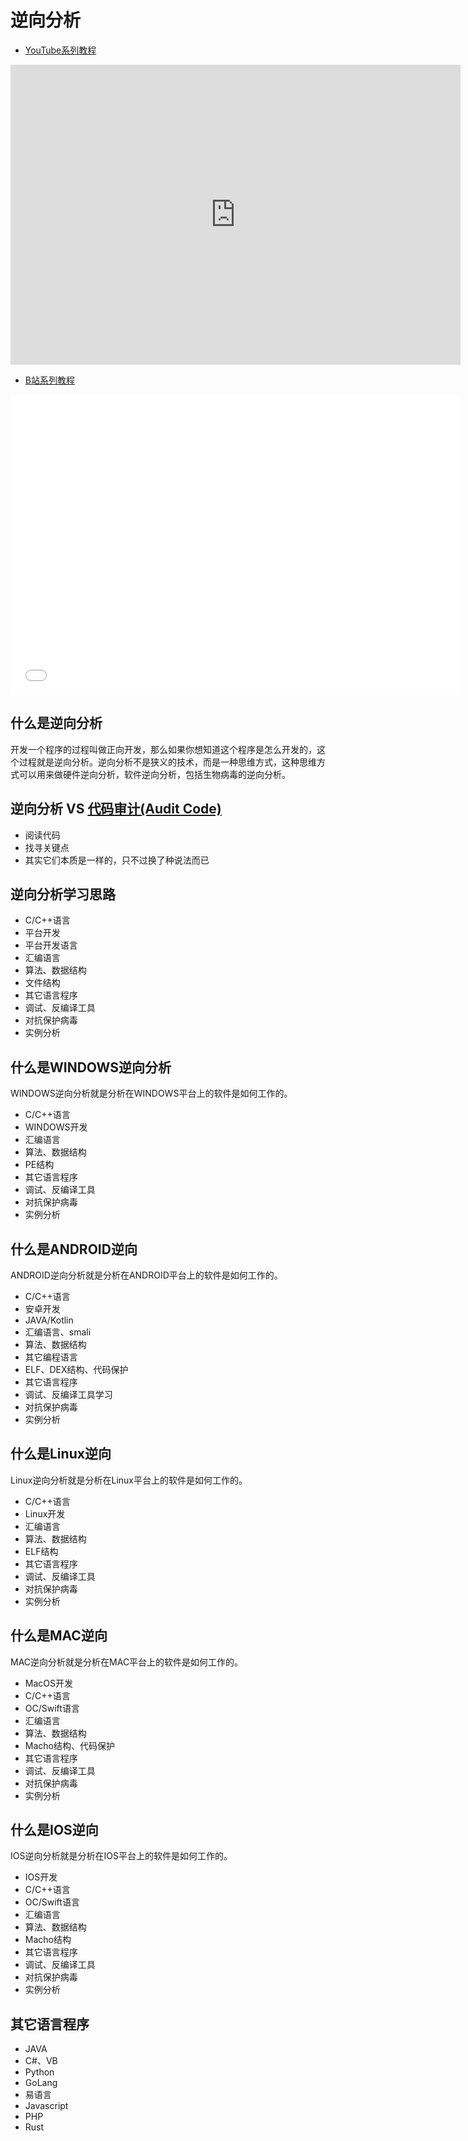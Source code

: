 # 逆向分析

* [YouTube系列教程](https://www.youtube.com/watch?v=2ufyykMZdtQ&list=PLgZqc0esdeS951bkLzVnuX-YQxE_RbC1v)
<iframe width="720px" height="480px" src="https://www.youtube.com/embed/2ufyykMZdtQ" title="YouTube video player" frameborder="0" allow="accelerometer; autoplay; clipboard-write; encrypted-media; gyroscope; picture-in-picture" allowfullscreen></iframe>

* [B站系列教程](https://www.bilibili.com/medialist/play/282616786?from=space&business=space_series&business_id=2795900&desc=1&spm_id_from=333.999.0.0)
<iframe src="//player.bilibili.com/player.html?aid=986679161&bvid=BV1Yt4y1F7VY&cid=865422334&page=1"  frameborder="no"  allowfullscreen="true" style="width:720px;height:480px"> 
</iframe>

## 什么是逆向分析
开发一个程序的过程叫做正向开发，那么如果你想知道这个程序是怎么开发的，这个过程就是逆向分析。逆向分析不是狭义的技术，而是一种思维方式，这种思维方式可以用来做硬件逆向分析，软件逆向分析，包括生物病毒的逆向分析。

<DocsAD/>

## 逆向分析 VS [代码审计(Audit Code)](/web/audit/)
* 阅读代码
* 找寻关键点
* 其实它们本质是一样的，只不过换了种说法而已

## 逆向分析学习思路
* C/C++语言
* 平台开发
* 平台开发语言
* 汇编语言
* 算法、数据结构
* 文件结构
* 其它语言程序
* 调试、反编译工具
* 对抗保护病毒
* 实例分析

## 什么是WINDOWS逆向分析

WINDOWS逆向分析就是分析在WINDOWS平台上的软件是如何工作的。

* C/C++语言
* WINDOWS开发
* 汇编语言
* 算法、数据结构
* PE结构
* 其它语言程序
* 调试、反编译工具
* 对抗保护病毒
* 实例分析

## 什么是ANDROID逆向
ANDROID逆向分析就是分析在ANDROID平台上的软件是如何工作的。

* C/C++语言
* 安卓开发
* JAVA/Kotlin
* 汇编语言、smali
* 算法、数据结构
* 其它编程语言
* ELF、DEX结构、代码保护
* 其它语言程序
* 调试、反编译工具学习
* 对抗保护病毒
* 实例分析

## 什么是Linux逆向
Linux逆向分析就是分析在Linux平台上的软件是如何工作的。

* C/C++语言
* Linux开发
* 汇编语言
* 算法、数据结构
* ELF结构
* 其它语言程序
* 调试、反编译工具
* 对抗保护病毒
* 实例分析

## 什么是MAC逆向
MAC逆向分析就是分析在MAC平台上的软件是如何工作的。

* MacOS开发
* C/C++语言
* OC/Swift语言
* 汇编语言
* 算法、数据结构
* Macho结构、代码保护
* 其它语言程序
* 调试、反编译工具
* 对抗保护病毒
* 实例分析

## 什么是IOS逆向
IOS逆向分析就是分析在IOS平台上的软件是如何工作的。

* IOS开发
* C/C++语言
* OC/Swift语言
* 汇编语言
* 算法、数据结构
* Macho结构
* 其它语言程序
* 调试、反编译工具
* 对抗保护病毒
* 实例分析

## 其它语言程序
* JAVA
* C#、VB
* Python
* GoLang
* 易语言
* Javascript
* PHP
* Rust